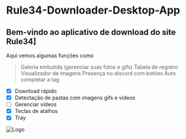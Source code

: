 # Rule34-Downloader-Desktop-App
## Bem-vindo ao aplicativo de download do site Rule34]

Aqui vemos algumas funções como

> Galeria embutida (gerenciar suas fotos e gifs)
> Tabela de registro
> Visualizador de imagens
> Presença no discord com botões
> Auto completar a tag

- [x] Download rápido
- [x] Detectação de pastas com imagens gifs e videos
- [ ] Gerenciar vídeos
- [x] Teclas de atalhos
- [x] Tray

![Logo](https://rule34.xxx/images/header2.png)

